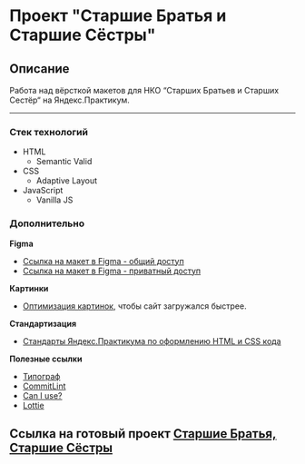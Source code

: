 # Проект "Старшие Братья и Старшие Сёстры"

## Описание
Работа над вёрсткой макетов для НКО “Старших Братьев и Старших Сестёр“ на Яндекс.Практикум.

---
### Стек технологий
* HTML
  * Semantic Valid
* CSS
  * Adaptive Layout
* JavaScript
  * Vanilla JS

### Дополнительно

**Figma**

* [Ссылка на макет в Figma - общий доступ](https://www.figma.com/file/11gCLSDOYlvkbuI3FU36Up/BBBS-for-students)
* [Ссылка на макет в Figma - приватный доступ](https://www.figma.com/team_invite/redeem/HgZCi2cxSWeHsVcZYmY2sI)

**Картинки**

* [Оптимизация картинок](https://tinypng.com/), чтобы сайт загружался быстрее.

 **Стандартизация**

* [Стандарты Яндекс.Практикума по оформлению HTML и CSS кода](https://code.s3.yandex.net/web-developer/static/design-rules/index.html)

**Полезные ссылки**

* [Типограф](https://www.artlebedev.ru/typograf/)
* [CommitLint](https://commitlint.io/)
* [Can I use?](https://caniuse.com/)
* [Lottie](https://airbnb.design/lottie/)

## Ссылка на готовый проект [Старшие Братья, Старшие Сёстры](https://whodef.github.io/bbbs/)
